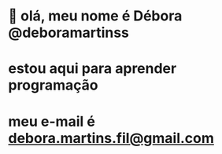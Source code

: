 # 👋 olá, meu nome é Débora @deboramartinss
# estou aqui para aprender programação 
# meu e-mail é debora.martins.fil@gmail.com


<!---
toutvabienn/toutvabienn is a ✨ special ✨ repository because its `README.md` (this file) appears on your GitHub profile.
You can click the Preview link to take a look at your changes.
--->
